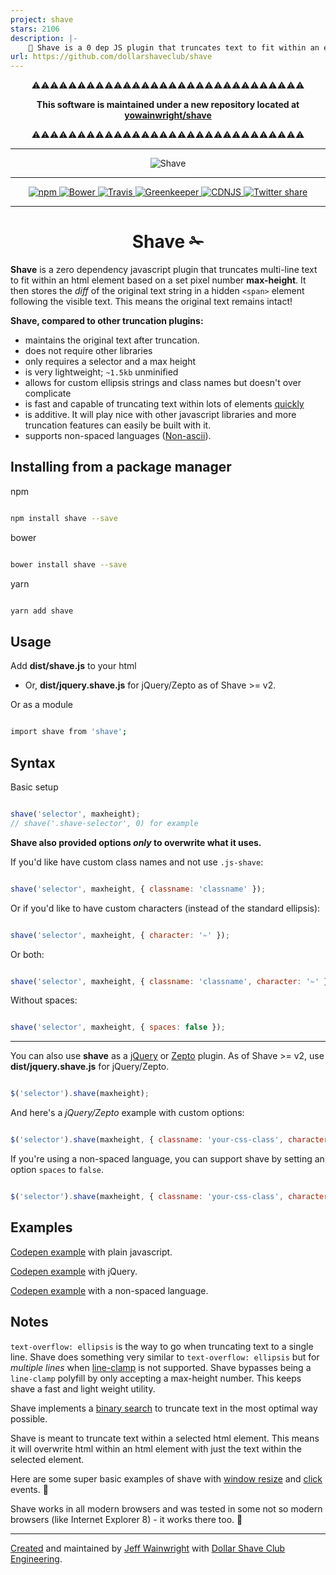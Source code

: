 ```yaml
---
project: shave
stars: 2106
description: |-
    💈 Shave is a 0 dep JS plugin that truncates text to fit within an element based on a set max-height  ✁
url: https://github.com/dollarshaveclub/shave
---
```


<p align="center">⚠️⚠️⚠️⚠️⚠️⚠️⚠️⚠️⚠️⚠️⚠️⚠️⚠️⚠️⚠️⚠️⚠️⚠️⚠️⚠️⚠️⚠️⚠️⚠️⚠️⚠️⚠️⚠️⚠️⚠️</p>
<p align="center">
  <strong>
    This software is maintained under a new repository located at <a href="https://github.com/yowainwright/shave">yowainwright/shave</a>
  </strong>
</p>
<p align="center">⚠️⚠️⚠️⚠️⚠️⚠️⚠️⚠️⚠️⚠️⚠️⚠️⚠️⚠️⚠️⚠️⚠️⚠️⚠️⚠️⚠️⚠️⚠️⚠️⚠️⚠️⚠️⚠️⚠️⚠️</p>

***

<p align="center">
  <img alt="Shave" src="https://yowainwright.imgix.net/gh/shave-thin.svg" />
</p>
<hr>
<p align="center">
  <a href="https://www.npmjs.com/package/shave">
    <img src="https://badge.fury.io/js/shave.svg" alt="npm" />
  </a>
  <a href="https://github.com/dollarshaveclub/shave">
    <img src="https://badge.fury.io/bo/shave.svg" alt="Bower" />
  </a>
  <a href="https://travis-ci.org/dollarshaveclub/shave">
    <img src="https://travis-ci.org/dollarshaveclub/shave.svg?branch=master" alt="Travis" />
  </a>
  <a href="https://greenkeeper.io/">
    <img src="https://badges.greenkeeper.io/dollarshaveclub/shave.svg" alt="Greenkeeper" />
  </a>
  <a href="https://cdnjs.com/libraries/shave">
    <img src="https://img.shields.io/cdnjs/v/shave.svg" alt="CDNJS" />
  </a>
  <a href="https://twitter.com/home?status=Shave%20is%20a%200%20dep%20js%20lib%20that%20truncates%20multiline%20text%20to%20fit%20within%20a%20html%20element%20%E2%9C%81https%3A%2F%2Fgithub.com%2Fdollarshaveclub%2Fshave%20%40DSCEngineering%20%23JavaScript%20%F0%9F%92%AA">
    <img src="https://img.shields.io/twitter/url/http/shields.io.svg?style=social&maxAge=2592000" alt="Twitter share" />
  </a>
</p>

----

<h1 align="center">Shave ✁</h1>

**Shave** is a zero dependency javascript plugin that truncates multi-line text to fit within an html element based on a set pixel number **max-height**. It then stores the _diff_ of the original text string in a hidden `<span>` element following the visible text. This means the original text remains intact!

**Shave, compared to other truncation plugins:**
- maintains the original text after truncation.
- does not require other libraries
- only requires a selector and a max height
- is very lightweight; `~1.5kb` unminified
- allows for custom ellipsis strings and class names but doesn't over complicate
- is fast and capable of truncating text within lots of elements [quickly](http://codepen.io/pwfisher/full/ozVAyr/)
- is additive. It will play nice with other javascript libraries and more truncation features can easily be built with it.
- supports non-spaced languages ([Non-ascii](https://en.wikipedia.org/wiki/ASCII)).

## Installing from a package manager

npm

```sh

npm install shave --save

```

bower

```sh

bower install shave --save

```

yarn

```sh

yarn add shave

```

## Usage

Add **dist/shave.js** to your html
- Or, **dist/jquery.shave.js** for jQuery/Zepto as of Shave >= v2.

Or as a module

```sh

import shave from 'shave';

```

## Syntax

Basic setup

```javascript

shave('selector', maxheight);
// shave('.shave-selector', 0) for example

```

**Shave also provided options _only_ to overwrite what it uses.**

If you'd like have custom class names and not use `.js-shave`:

```javascript

shave('selector', maxheight, { classname: 'classname' });

```

Or if you'd like to have custom characters (instead of the standard ellipsis):

```javascript

shave('selector', maxheight, { character: '✁' });

```

Or both:

```javascript

shave('selector', maxheight, { classname: 'classname', character: '✁' });

```

Without spaces:

```javascript

shave('selector', maxheight, { spaces: false });

```

----

You can also use **shave** as a [jQuery](http://jquery.com/) or [Zepto](http://zeptojs.com/) plugin. As of Shave >= v2, use **dist/jquery.shave.js** for jQuery/Zepto.

```javascript

$('selector').shave(maxheight);

```

And here's a _jQuery/Zepto_ example with custom options:

```javascript

$('selector').shave(maxheight, { classname: 'your-css-class', character: '✁'  });

```

If you're using a non-spaced language, you can support shave by setting an option `spaces` to `false`.

```javascript

$('selector').shave(maxheight, { classname: 'your-css-class', character: '✁', spaces: false });

```

## Examples

[Codepen example](http://codepen.io/yowainwright/pen/5f471214df90f43c7996c5914c88e858/) with plain javascript.

[Codepen example](http://codepen.io/yowainwright/pen/c35ad7a281bc58ce6f89d2adb94c5d14/) with jQuery.

[Codepen example](http://codepen.io/yowainwright/pen/wzVgMp) with a non-spaced language.

## Notes

`text-overflow: ellipsis` is the way to go when truncating text to a single line. Shave does something very similar to `text-overflow: ellipsis` but for _multiple lines_ when [line-clamp](https://caniuse.com/#feat=css-line-clamp) is not supported. Shave bypasses being a `line-clamp` polyfill by only accepting a max-height number. This keeps shave a fast and light weight utility.

Shave implements a [binary search](http://oli.me.uk/2013/06/08/searching-javascript-arrays-with-a-binary-search/) to truncate text in the most optimal way possible.

Shave is meant to truncate text within a selected html element. This means it will overwrite html within an html element with just the text within the selected element.

Here are some super basic examples of shave with [window resize](http://codepen.io/yowainwright/pen/yVBxGY) and [click](http://codepen.io/yowainwright/pen/PbYdvL/) events. 🙌

Shave works in all modern browsers and was tested in some not so modern browsers (like Internet Explorer 8) - it works there too. 🍻

----

[Created](https://github.com/yowainwright/truncated.js) and maintained by [Jeff Wainwright](https://github.com/yowainwright) with [Dollar Shave Club Engineering](https://github.com/dollarshaveclub).

